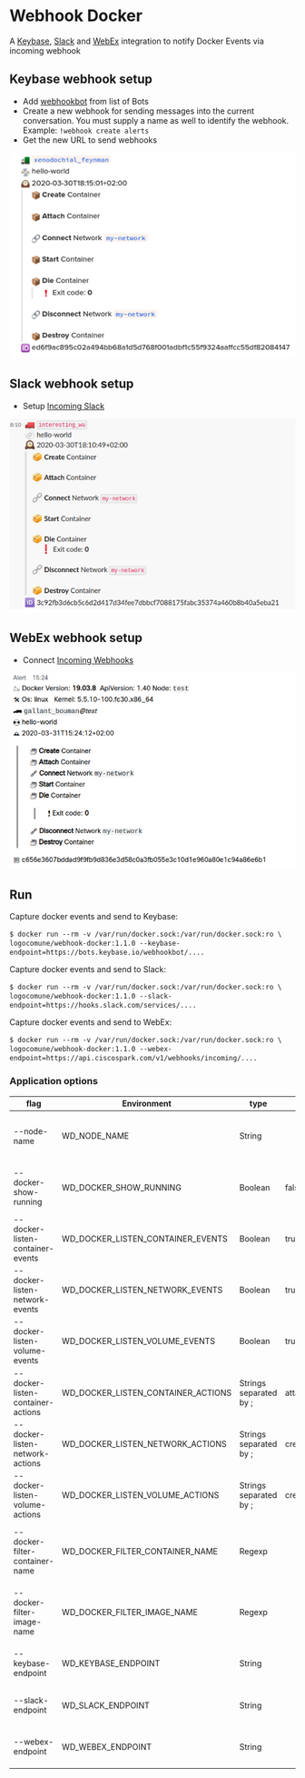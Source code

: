 # Webhook Docker

A [Keybase](https://keybase.io), [Slack](https://slack.com) and [WebEx](https://www.webex.com/) integration to notify Docker Events via incoming webhook

## Keybase webhook setup

+ Add [webhookbot](https://keybase.io/webhookbot) from list of Bots
+ Create a new webhook for sending messages into the current conversation. You must supply a name as well to identify the webhook. Example: `!webhook create alerts`
+ Get the new URL to send webhooks

![Docker events on keybase](https://raw.githubusercontent.com/logocomune/webhookdocker/master/_img/keybase.png)

## Slack webhook setup

+ Setup [Incoming Slack](https://my.slack.com/services/new/incoming-webhook)

![Docker events on keybase](https://raw.githubusercontent.com/logocomune/webhookdocker/master/_img/slack.png)


## WebEx webhook setup

+ Connect [Incoming Webhooks](https://apphub.webex.com/teams/applications/incoming-webhooks-cisco-systems)

![Docker events on WebEx](https://raw.githubusercontent.com/logocomune/webhookdocker/master/_img/webex.png)


## Run

Capture docker events and send to Keybase:

```shell
$ docker run --rm -v /var/run/docker.sock:/var/run/docker.sock:ro \
logocomune/webhook-docker:1.1.0 --keybase-endpoint=https://bots.keybase.io/webhookbot/....
```



Capture docker events and send to Slack:
```shell
$ docker run --rm -v /var/run/docker.sock:/var/run/docker.sock:ro \
logocomune/webhook-docker:1.1.0 --slack-endpoint=https://hooks.slack.com/services/....
```

Capture docker events and send to WebEx:
```shell
$ docker run --rm -v /var/run/docker.sock:/var/run/docker.sock:ro \
logocomune/webhook-docker:1.1.0 --webex-endpoint=https://api.ciscospark.com/v1/webhooks/incoming/....
```


### Application options

| flag | Environment |type | Default | |
| --- | --- | --- | --- | --- |
| --node-name | WD_NODE_NAME |String| | Node name. If empty use the hostname |
| --docker-show-running | WD_DOCKER_SHOW_RUNNING | Boolean | false | Send running container to webhook |
| --docker-listen-container-events | WD_DOCKER_LISTEN_CONTAINER_EVENTS | Boolean | true | Listen for container events |
| --docker-listen-network-events | WD_DOCKER_LISTEN_NETWORK_EVENTS | Boolean | true | Listen for network events | 
| --docker-listen-volume-events |WD_DOCKER_LISTEN_VOLUME_EVENTS | Boolean | true | Listen for volume events | 
| --docker-listen-container-actions | WD_DOCKER_LISTEN_CONTAINER_ACTIONS| Strings separated by ; | attach;create;destroy;detach;die;kill;oom;pause;rename;restart;start;stop;unpause;update | Docker container events  |
| --docker-listen-network-actions | WD_DOCKER_LISTEN_NETWORK_ACTIONS | Strings separated by ; | create;connect;destroy;disconnect;remove | Docker network events |
| --docker-listen-volume-actions | WD_DOCKER_LISTEN_VOLUME_ACTIONS |  Strings separated by ; |  create;destroy;mount;unmount | Docker volume events |
| --docker-filter-container-name | WD_DOCKER_FILTER_CONTAINER_NAME | Regexp | |Filter events by container name (default all) | 
| --docker-filter-image-name | WD_DOCKER_FILTER_IMAGE_NAME | Regexp | |Filter events by image name (default all) | 
| --keybase-endpoint | WD_KEYBASE_ENDPOINT | String | |  Keybase endpoint for webhook | 
| --slack-endpoint | WD_SLACK_ENDPOINT | String | | Slack endpoint for webhook |
| --webex-endpoint | WD_WEBEX_ENDPOINT | String | | WebEx endpoint for webhook |

